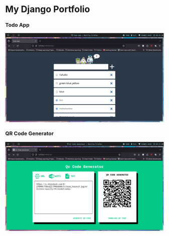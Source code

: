 # My Django Portfolio

### Todo App

![Todo App](https://raw.githubusercontent.com/toki-04/portfolio/main/project-images/todo-app.png)

### QR Code Generator

![Todo App](https://raw.githubusercontent.com/toki-04/portfolio/main/project-images/qr-code-generator.png)
